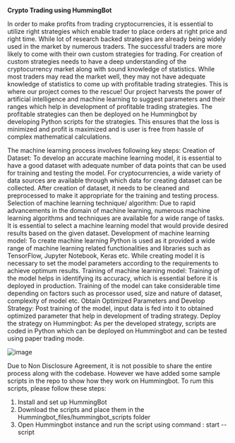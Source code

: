


**Crypto Trading using HummingBot**

In order to make profits from trading cryptocurrencies, it  is essential to utilize right strategies which enable trader to place orders at right price and right time.
While lot of research backed strategies are already being widely used in the market by numerous traders. The successful traders are more likely to come with their own custom strategies for trading.
For creation of custom strategies needs to have a deep understanding of the cryptocurrency market along with sound knowledge of statistics. 
While most traders may read the market well, they may not have adequate knowledge of statistics to come up with profitable trading strategies.
This is where our project comes to the rescue! 
Our project harvests the power of artificial intelligence and machine learning to suggest parameters and their ranges which help in development of profitable trading strategies. 
The profitable strategies can then be deployed on he Hummingbot by developing Python scripts for the strategies. 
This ensures that the loss is minimized and profit is maximized and is user is free from hassle of complex mathematical calculations.

The machine learning process involves following key steps:
Creation of Dataset: 
To develop an accurate machine learning model, it is essential to have a good dataset with adequate number of data points that can be used for training and testing the model. For cryptocurrencies, a wide variety of data sources are available through which data for creating dataset can be collected. After creation of dataset, it needs to be cleaned and preprocessed to make it appropriate for the training and testing process.
Selection of machine learning technique/ algorithm:
Due to rapid advancements in the domain of machine learning, numerous machine learning algorithms and techniques are available for a wide range of tasks. It is essential to select a machine learning model that would provide desired results based on the given dataset.
Development of machine learning model: 
To create machine learning Python is used as it provided a wide range of machine learning related functionalities and libraries such as TensorFlow, Jupyter Notebook, Keras etc. While creating model it is necessary to set the model parameters according to the requirements to achieve optimum results.
Training of machine learning model:
Training of the model helps in identifying its accuracy, which is essential before it is deployed in production. Training of the model can take considerable time depending on factors such as processor used, size and nature of dataset, complexity of model etc.
Obtain Optimized Parameters and Develop Strategy:
Post training of the model, input data is fed into it to obtained optimized parameter that help in development of trading strategy.
Deploy the strategy on Hummingbot:
As per the developed strategy, scripts are coded in Python which can be deployed on Hummingbot and can be tested using paper trading mode.

![image](https://user-images.githubusercontent.com/2360904/179184290-6f634f1b-4b54-4045-9a0d-ae4cbe8beabe.png)

Due to Non Disclosure Agreement, it is not possible to share the entire process along with the codebase. However we have added some sample scripts in the repo to show how they work on Hummingbot.
To rum this scripts, please follow these steps:
1) Install and set up HummingBot
2) Download the scripts and place them in the Hummingbot_files/hummingbot_scripts folder
3) Open Hummingbot instance and run the script using command :
   start --script <filename>
